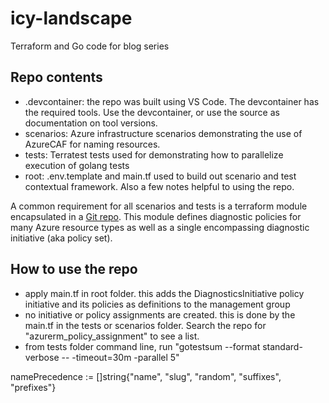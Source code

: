 # icy-landscape

Terraform and Go code for blog series

## Repo contents

- .devcontainer: the repo was built using VS Code. The devcontainer has the required tools. Use the devcontainer, or use the source as documentation on tool versions.
- scenarios: Azure infrastructure scenarios demonstrating the use of AzureCAF for naming resources.
- tests: Terratest tests used for demonstrating how to parallelize execution of golang tests
- root: .env.template and main.tf used to build out scenario and test contextual framework. Also a few notes helpful to using the repo.

A common requirement for all scenarios and tests is a terraform module encapsulated in a [Git repo](https://github.com/Nepomuceno/terraform-azurerm-monitoring-policies). This module defines diagnostic policies for many Azure resource types as well as a single encompassing diagnostic initiative (aka policy set).  

## How to use the repo

- apply main.tf in root folder. this adds the DiagnosticsInitiative policy initiative and its policies as definitions to the management group
- no initiative or policy assignments are created. this is done by the main.tf in the tests or scenarios folder. Search the repo for "azurerm_policy_assignment" to see a list.
- from tests folder command line, run "gotestsum --format standard-verbose -- -timeout=30m -parallel 5"

namePrecedence := []string{"name", "slug", "random", "suffixes", "prefixes"}

